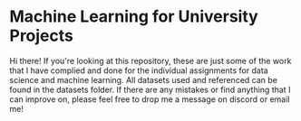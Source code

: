 # Machine Learning for University Projects

Hi there! If you're looking at this repository, these are just some of the work that I have complied and done for the individual assignments for data science and machine learning. All datasets used and referenced can be found in the datasets folder. If there are any mistakes or find anything that I can improve on, please feel free to drop me a message on discord or email me!


